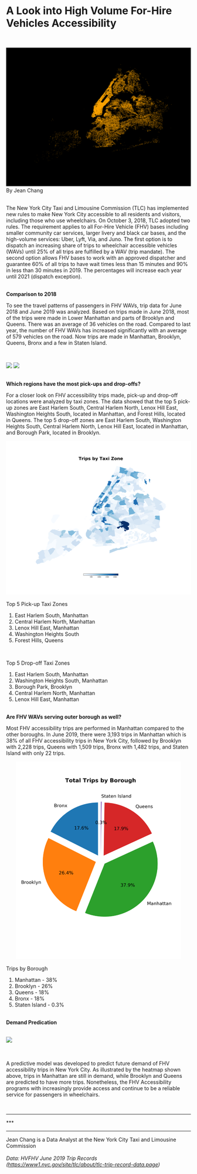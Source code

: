 # A Look into High Volume For-Hire Vehicles Accessibility

<br/>
<p>
    <img src="/Images/header.png"/>
By Jean Chang
<br/><br/>

The New York City Taxi and Limousine Commission (TLC) has implemented new rules to make New York City accessible to all residents and visitors, including those who use wheelchairs. On October 3, 2018, TLC adopted two rules. The requirement applies to all For-Hire Vehicle (FHV) bases including smaller community car services, larger livery and black car bases, and the high-volume services: Uber, Lyft, Via, and Juno. The first option is to dispatch an increasing share of trips to wheelchair accessible vehicles (WAVs) until 25% of all trips are fulfilled by a WAV (trip mandate). The second option allows FHV bases to work with an approved dispatcher and guarantee 60% of all trips to have wait times less than 15 minutes and 90% in less than 30 minutes in 2019. The percentages will increase each year until 2021 (dispatch exception). 


<br/>**Comparison to 2018** <br/>

To see the travel patterns of passengers in FHV WAVs, trip data for June 2018 and June 2019 was analyzed. Based on trips made in June 2018, most of the trips were made in Lower Manhattan and parts of Brooklyn and Queens. There was an average of 36 vehicles on the road. Compared to last year, the number of FHV WAVs has increased significantly with an average of 579 vehicles on the road. Now trips are made in Manhattan, Brooklyn, Queens, Bronx and a few in Staten Island.  

<br/>
<p float="left">
    <img src="/Images/June_2018.png" width="425"/>
    <img src="/Images/June_2019.png" width="425"/>
</p>

<br/>**Which regions have the most pick-ups and drop-offs?** <br/>

For a closer look on FHV accessibility trips made, pick-up and drop-off locations were analyzed by taxi zones. The data showed that the top 5 pick-up zones are East Harlem South, Central Harlem North, Lenox Hill East, Washington Heights South, located in Manhattan, and Forest Hills, located in Queens. The top 5 drop-off zones are East Harlem South, Washington Heights South, Central Harlem North, Lenox Hill East, located in Manhattan, and Borough Park, located in Brooklyn.

<p align="center">
    <img src="/Images/zones_choropleth.png" width="700"/>
</p>

Top 5 Pick-up Taxi Zones  
<ol type="1">
  <li>East Harlem South, Manhattan</li>
  <li>Central Harlem North, Manhattan</li>
  <li>Lenox Hill East, Manhattan</li>
  <li>Washington Heights South</li>
  <li>Forest Hills, Queens</li>
</ol>

<br/>

Top 5 Drop-off Taxi Zones                                                                                                 
<ol type="1">
  <li>East Harlem South, Manhattan</li>
  <li>Washington Heights South, Manhattan</li>
  <li>Borough Park, Brooklyn</li>
  <li>Central Harlem North, Manhattan</li>
  <li>Lenox Hill East, Manhattan</li>
</ol>

<br/>**Are FHV WAVs serving outer borough as well?** <br/>

Most FHV accessibility trips are performed in Manhattan compared to the other boroughs. In June 2019, there were 3,193 trips in Manhattan which is 38% of all FHV accessibility trips in New York City, followed by Brooklyn with 2,228 trips, Queens with 1,509 trips, Bronx with 1,482 trips, and Staten Island with only 22 trips. 

<p align="center">
    <img src="/Images/pie_chart.png" alt="drawing" width="450"/>
</p>

Trips by Borough                                                                                                          
<ol type="1">
  <li>Manhattan - 38%</li>
  <li>Brooklyn - 26%</li>
  <li>Queens - 18%</li>
  <li>Bronx - 18%</li>
  <li>Staten Island - 0.3%</li>
</ol>

<br/>**Demand Predication** <br/><br/>

<p>
    <img src="/Images/Trip_Forecast.png"/>
</p>
<br/>

A predictive model was developed to predict future demand of FHV accessibility trips in New York City. As illustrated by the heatmap shown above, trips in Manhattan are still in demand, while Brooklyn and Queens are predicted to have more trips. Nonetheless, the FHV Accessibility programs with increasingly provide access and continue to be a reliable service for passengers in wheelchairs. 

<br/>
<hr>***<hr/>

Jean Chang is a Data Analyst at the New York City Taxi and Limousine Commission
<br/>
<br/>
*Data: HVFHV June 2019 Trip Records (https://www1.nyc.gov/site/tlc/about/tlc-trip-record-data.page)*
